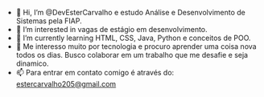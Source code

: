 - 👋 Hi, I’m @DevEsterCarvalho e estudo Análise e Desenvolvimento de Sistemas pela FIAP.
- 👀 I’m interested in vagas de estágio em desenvolvimento.
- 🌱 I’m currently learning HTML, CSS, Java, Python e conceitos de POO.
- 💞️ Me interesso muito por tecnologia e procuro aprender uma coisa nova todos os dias. Busco colaborar em um trabalho que me desafie e seja dinamico. 
- 📫 Para entrar em contato comigo é através do: estercarvalho205@gmail.com

<!---
DevEsterCarvalho/DevEsterCarvalho is a ✨ special ✨ repository because its `README.md` (this file) appears on your GitHub profile.
You can click the Preview link to take a look at your changes.
--->
